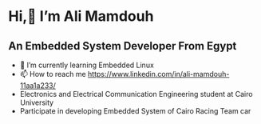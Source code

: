  # Hi,👋 I’m Ali Mamdouh 
 ## An Embedded System Developer From Egypt
- 🌱 I’m currently learning Embedded Linux
- 📫 How to reach me https://www.linkedin.com/in/ali-mamdouh-11aa1a233/
- Electronics and Electrical Communication Engineering student at Cairo University
- Participate in developing Embedded System of Cairo Racing Team car

<!---
AliMamdouh2025/AliMamdouh2025 is a ✨ special ✨ repository because its `README.md` (this file) appears on your GitHub profile.
You can click the Preview link to take a look at your changes.
--->
